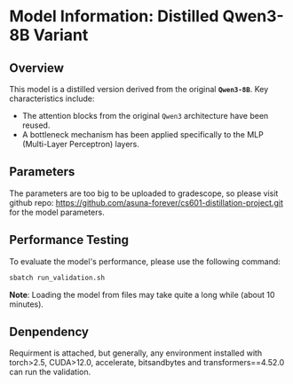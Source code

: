 # Model Information: Distilled Qwen3-8B Variant

## Overview

This model is a distilled version derived from the original **`Qwen3-8B`**. Key characteristics include:

* The attention blocks from the original `Qwen3` architecture have been reused.
* A bottleneck mechanism has been applied specifically to the MLP (Multi-Layer Perceptron) layers.

## Parameters

The parameters are too big to be uploaded to gradescope, so please visit github repo:
https://github.com/asuna-forever/cs601-distillation-project.git
for the model parameters.

## Performance Testing

To evaluate the model's performance, please use the following command:

```bash
sbatch run_validation.sh
```
**Note**: Loading the model from files may take quite a long while (about 10 minutes).
## Denpendency

Requirment is attached, but generally, any environment installed with torch>2.5, CUDA>12.0, accelerate, bitsandbytes and transformers==4.52.0 can run the validation.
